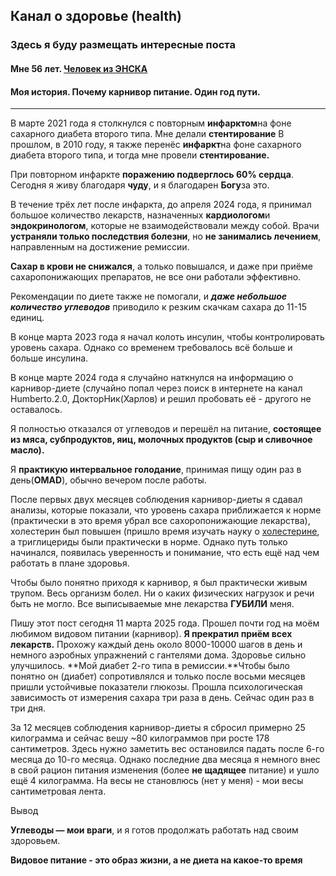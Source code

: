## Канал о здоровье (health)
### Здесь я буду размещать интересные поста 

#### Мне 56 лет. [Человек из ЭНСКА](https://t.me/a_man_from)

#### Моя история. Почему карнивор питание. Один год пути.
----------------------------------------------------

В марте 2021 года я столкнулся с повторным **инфарктом**на фоне сахарного диабета второго типа. Мне делали **стентирование** В прошлом, в 2010 году, я также перенёс **инфаркт**на фоне сахарного диабета второго типа, и тогда мне провели **стентирование.**

При повторном инфаркте **поражению подверглось 60% сердца**. Сегодня я живу благодаря **чуду**, и я благодарен **Богу**за это.

В течение трёх лет после инфаркта, до апреля 2024 года, я принимал большое количество лекарств, назначенных **кардиологом**и **эндокринологом**, которые не взаимодействовали между собой. Врачи **устраняли только последствия болезни**, но **не занимались лечением**, направленным на достижение ремиссии.

**Сахар в крови не снижался**, а только повышался, и даже при приёме сахаропонижающих препаратов, не все они работали эффективно.

Рекомендации по диете также не помогали, и **_даже небольшое количество углеводов_** приводило к резким скачкам сахара до 11-15 единиц.

В конце марта 2023 года я начал колоть инсулин, чтобы контролировать уровень сахара. Однако со временем требовалось всё больше и больше инсулина.

В конце марте 2024 года я случайно наткнулся на информацию о карнивор-диете (случайно попал через поиск в интернете на канал Humberto.2.0, ДокторНик(Харлов) и решил пробовать её - другого не оставалось.

Я полностью отказался от углеводов и перешёл на питание, **состоящее из мяса, субпродуктов, яиц, молочных продуктов (сыр и сливочное масло).**

Я **практикую интервальное голодание**, принимая пищу один раз в день(**OMAD**), обычно вечером после работы.

После первых двух месяцев соблюдения карнивор-диеты я сдавал анализы, которые показали, что уровень сахара приближается к норме (практически в это время убрал все сахоропонижающие лекарства), холестерин был повышен (пришло время изучать науку о [холестерине](https://t.me/a_man_from/1881), а триглицериды были практически в норме. Однако путь только начинался, появилась уверенность и понимание, что есть ещё над чем работать в плане здоровья.

Чтобы было понятно приходя к карнивор, я был практически живым трупом. Весь организм болел. Ни о каких физических нагрузок и речи быть не могло. Все выписываемые мне лекарства **ГУБИЛИ** меня.

Пишу этот пост сегодня 11 марта 2025 года. Прошел почти год на моём любимом видовом питании (карнивор). **Я прекратил приём всех лекарств.** Прохожу каждый день около 8000-10000 шагов в день и немного аэробных упражнений с гантелями дома. Здоровье сильно улучшилось. **Мой диабет 2-го типа в ремиссии.**Чтобы было понятно он (диабет) сопротивлялся и только после восьми месяцев пришли устойчивые показатели глюкозы. Прошла психологическая зависимость от измерения сахара три раза в день. Сейчас один раз в три дня.

За 12 месяцев соблюдения карнивор-диеты я сбросил примерно 25 килограмма и сейчас вешу ~80 килограммов при росте 178 сантиметров. Здесь нужно заметить вес остановился падать после 6-го месяца до 10-го месяца. Однако последние два месяца я немного внес в свой рацион питания изменения (более **не щадящее** питание) и ушло ещё 4 килограмма. На весы не становлюсь (нет у меня) - мои весы сантиметровая лента.

Вывод

**Углеводы — мои враги**, и я готов продолжать работать над своим здоровьем.

**Видовое питание - это образ жизни, а не диета на какое-то время**
